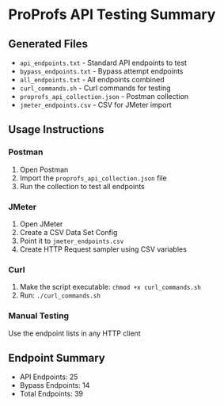 # ProProfs API Testing Summary

## Generated Files

- `api_endpoints.txt` - Standard API endpoints to test
- `bypass_endpoints.txt` - Bypass attempt endpoints
- `all_endpoints.txt` - All endpoints combined
- `curl_commands.sh` - Curl commands for testing
- `proprofs_api_collection.json` - Postman collection
- `jmeter_endpoints.csv` - CSV for JMeter import

## Usage Instructions

### Postman
1. Open Postman
2. Import the `proprofs_api_collection.json` file
3. Run the collection to test all endpoints

### JMeter
1. Open JMeter
2. Create a CSV Data Set Config
3. Point it to `jmeter_endpoints.csv`
4. Create HTTP Request sampler using CSV variables

### Curl
1. Make the script executable: `chmod +x curl_commands.sh`
2. Run: `./curl_commands.sh`

### Manual Testing
Use the endpoint lists in any HTTP client

## Endpoint Summary

- API Endpoints: 25
- Bypass Endpoints: 14
- Total Endpoints: 39
